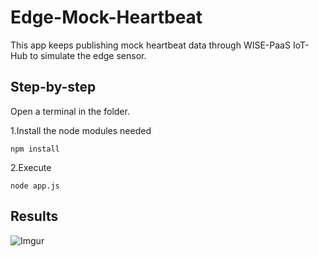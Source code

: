# Edge-Mock-Heartbeat

This app keeps publishing mock heartbeat data through WISE-PaaS IoT-Hub to simulate the edge sensor.

## Step-by-step
Open a terminal in the folder.

1.Install the node modules needed

    npm install
    
2.Execute

    node app.js
    
## Results

![Imgur](https://imgur.com/Sqwk2f2)
